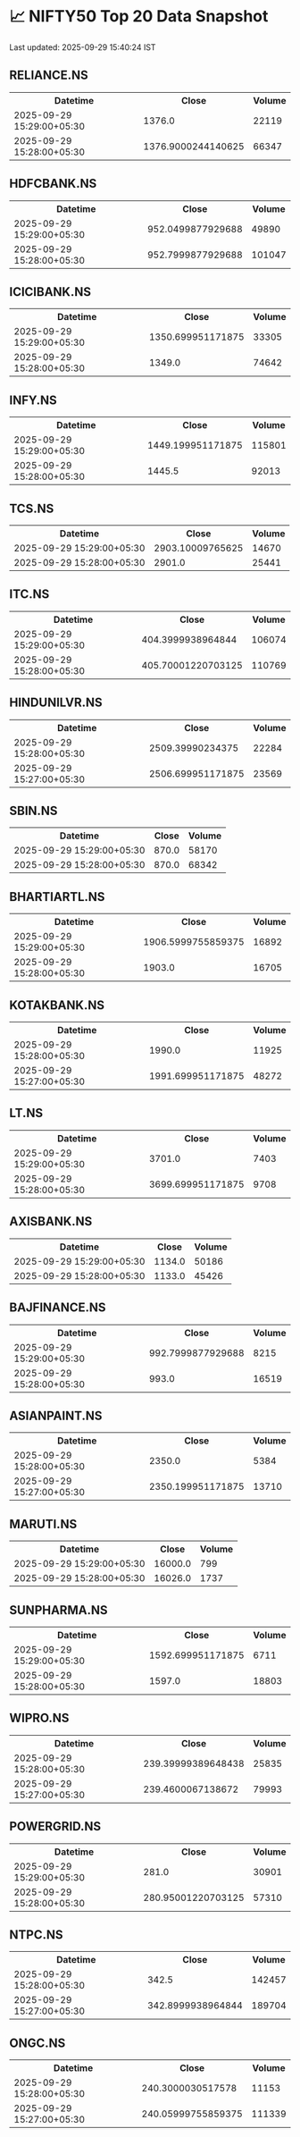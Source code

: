 # 📈 NIFTY50 Top 20 Data Snapshot

Last updated: 2025-09-29 15:40:24 IST

## RELIANCE.NS

<table>
  <tr><th>Datetime</th><th>Close</th><th>Volume</th></tr>
  <tr><td>2025-09-29 15:29:00+05:30</td><td>1376.0</td><td>22119</td></tr>
  <tr><td>2025-09-29 15:28:00+05:30</td><td>1376.9000244140625</td><td>66347</td></tr>
</table>

## HDFCBANK.NS

<table>
  <tr><th>Datetime</th><th>Close</th><th>Volume</th></tr>
  <tr><td>2025-09-29 15:29:00+05:30</td><td>952.0499877929688</td><td>49890</td></tr>
  <tr><td>2025-09-29 15:28:00+05:30</td><td>952.7999877929688</td><td>101047</td></tr>
</table>

## ICICIBANK.NS

<table>
  <tr><th>Datetime</th><th>Close</th><th>Volume</th></tr>
  <tr><td>2025-09-29 15:29:00+05:30</td><td>1350.699951171875</td><td>33305</td></tr>
  <tr><td>2025-09-29 15:28:00+05:30</td><td>1349.0</td><td>74642</td></tr>
</table>

## INFY.NS

<table>
  <tr><th>Datetime</th><th>Close</th><th>Volume</th></tr>
  <tr><td>2025-09-29 15:29:00+05:30</td><td>1449.199951171875</td><td>115801</td></tr>
  <tr><td>2025-09-29 15:28:00+05:30</td><td>1445.5</td><td>92013</td></tr>
</table>

## TCS.NS

<table>
  <tr><th>Datetime</th><th>Close</th><th>Volume</th></tr>
  <tr><td>2025-09-29 15:29:00+05:30</td><td>2903.10009765625</td><td>14670</td></tr>
  <tr><td>2025-09-29 15:28:00+05:30</td><td>2901.0</td><td>25441</td></tr>
</table>

## ITC.NS

<table>
  <tr><th>Datetime</th><th>Close</th><th>Volume</th></tr>
  <tr><td>2025-09-29 15:29:00+05:30</td><td>404.3999938964844</td><td>106074</td></tr>
  <tr><td>2025-09-29 15:28:00+05:30</td><td>405.70001220703125</td><td>110769</td></tr>
</table>

## HINDUNILVR.NS

<table>
  <tr><th>Datetime</th><th>Close</th><th>Volume</th></tr>
  <tr><td>2025-09-29 15:28:00+05:30</td><td>2509.39990234375</td><td>22284</td></tr>
  <tr><td>2025-09-29 15:27:00+05:30</td><td>2506.699951171875</td><td>23569</td></tr>
</table>

## SBIN.NS

<table>
  <tr><th>Datetime</th><th>Close</th><th>Volume</th></tr>
  <tr><td>2025-09-29 15:29:00+05:30</td><td>870.0</td><td>58170</td></tr>
  <tr><td>2025-09-29 15:28:00+05:30</td><td>870.0</td><td>68342</td></tr>
</table>

## BHARTIARTL.NS

<table>
  <tr><th>Datetime</th><th>Close</th><th>Volume</th></tr>
  <tr><td>2025-09-29 15:29:00+05:30</td><td>1906.5999755859375</td><td>16892</td></tr>
  <tr><td>2025-09-29 15:28:00+05:30</td><td>1903.0</td><td>16705</td></tr>
</table>

## KOTAKBANK.NS

<table>
  <tr><th>Datetime</th><th>Close</th><th>Volume</th></tr>
  <tr><td>2025-09-29 15:28:00+05:30</td><td>1990.0</td><td>11925</td></tr>
  <tr><td>2025-09-29 15:27:00+05:30</td><td>1991.699951171875</td><td>48272</td></tr>
</table>

## LT.NS

<table>
  <tr><th>Datetime</th><th>Close</th><th>Volume</th></tr>
  <tr><td>2025-09-29 15:29:00+05:30</td><td>3701.0</td><td>7403</td></tr>
  <tr><td>2025-09-29 15:28:00+05:30</td><td>3699.699951171875</td><td>9708</td></tr>
</table>

## AXISBANK.NS

<table>
  <tr><th>Datetime</th><th>Close</th><th>Volume</th></tr>
  <tr><td>2025-09-29 15:29:00+05:30</td><td>1134.0</td><td>50186</td></tr>
  <tr><td>2025-09-29 15:28:00+05:30</td><td>1133.0</td><td>45426</td></tr>
</table>

## BAJFINANCE.NS

<table>
  <tr><th>Datetime</th><th>Close</th><th>Volume</th></tr>
  <tr><td>2025-09-29 15:29:00+05:30</td><td>992.7999877929688</td><td>8215</td></tr>
  <tr><td>2025-09-29 15:28:00+05:30</td><td>993.0</td><td>16519</td></tr>
</table>

## ASIANPAINT.NS

<table>
  <tr><th>Datetime</th><th>Close</th><th>Volume</th></tr>
  <tr><td>2025-09-29 15:28:00+05:30</td><td>2350.0</td><td>5384</td></tr>
  <tr><td>2025-09-29 15:27:00+05:30</td><td>2350.199951171875</td><td>13710</td></tr>
</table>

## MARUTI.NS

<table>
  <tr><th>Datetime</th><th>Close</th><th>Volume</th></tr>
  <tr><td>2025-09-29 15:29:00+05:30</td><td>16000.0</td><td>799</td></tr>
  <tr><td>2025-09-29 15:28:00+05:30</td><td>16026.0</td><td>1737</td></tr>
</table>

## SUNPHARMA.NS

<table>
  <tr><th>Datetime</th><th>Close</th><th>Volume</th></tr>
  <tr><td>2025-09-29 15:29:00+05:30</td><td>1592.699951171875</td><td>6711</td></tr>
  <tr><td>2025-09-29 15:28:00+05:30</td><td>1597.0</td><td>18803</td></tr>
</table>

## WIPRO.NS

<table>
  <tr><th>Datetime</th><th>Close</th><th>Volume</th></tr>
  <tr><td>2025-09-29 15:28:00+05:30</td><td>239.39999389648438</td><td>25835</td></tr>
  <tr><td>2025-09-29 15:27:00+05:30</td><td>239.4600067138672</td><td>79993</td></tr>
</table>

## POWERGRID.NS

<table>
  <tr><th>Datetime</th><th>Close</th><th>Volume</th></tr>
  <tr><td>2025-09-29 15:29:00+05:30</td><td>281.0</td><td>30901</td></tr>
  <tr><td>2025-09-29 15:28:00+05:30</td><td>280.95001220703125</td><td>57310</td></tr>
</table>

## NTPC.NS

<table>
  <tr><th>Datetime</th><th>Close</th><th>Volume</th></tr>
  <tr><td>2025-09-29 15:28:00+05:30</td><td>342.5</td><td>142457</td></tr>
  <tr><td>2025-09-29 15:27:00+05:30</td><td>342.8999938964844</td><td>189704</td></tr>
</table>

## ONGC.NS

<table>
  <tr><th>Datetime</th><th>Close</th><th>Volume</th></tr>
  <tr><td>2025-09-29 15:28:00+05:30</td><td>240.3000030517578</td><td>11153</td></tr>
  <tr><td>2025-09-29 15:27:00+05:30</td><td>240.05999755859375</td><td>111339</td></tr>
</table>

